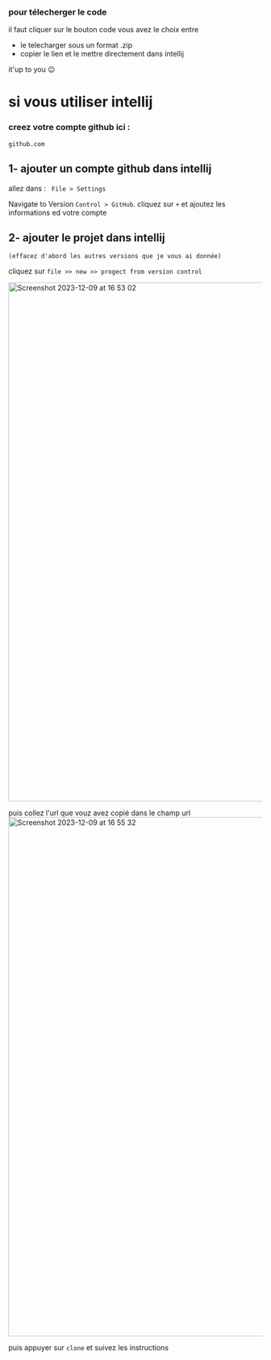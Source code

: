 ### pour télecherger le code 
il faut cliquer sur le bouton code 
vous avez le choix entre 
* le telecharger sous un format .zip
* copier le lien et le mettre directement dans intellij

it'up to you 😉

# si vous utiliser intellij 

### creez votre compte github ici :
`github.com`

## 1- ajouter un compte github dans intellij 
allez dans :
` File > Settings`

Navigate to Version `Control > GitHub`.
cliquez sur 
`+`
et ajoutez les informations ed votre compte 


## 2- ajouter le projet dans intellij  
`(effacez d'abord les autres versions que je vous ai donnée)`

cliquez sur 
`file >> new >> progect from version control`

<img width="1029" alt="Screenshot 2023-12-09 at 16 53 02" src="https://github.com/priscafehiarisoa/ProjetMmeBaovola/assets/47324004/427b4ae8-f41c-4fec-8996-a253330ee9e3">

puis collez l'url que vouz avez copié dans le champ url 
<img width="1029" alt="Screenshot 2023-12-09 at 16 55 32" src="https://github.com/priscafehiarisoa/ProjetMmeBaovola/assets/47324004/0253d2e5-6dc6-4c49-84ad-29b141169f0f">

puis appuyer sur `clone` et suivez les instructions 
